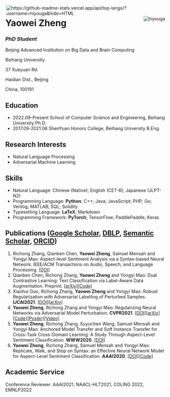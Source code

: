 <img align="right" src="https://github-readme-stats.hiyouga.vercel.app/api/top-langs/?username=hiyouga&hide=HTML" alt="https://github-readme-stats.vercel.app/api/top-langs/?username=hiyouga&hide=HTML" />
<img align="right" src="https://komarev.com/ghpvc/?username=hiyouga" alt="hiyouga" />

# Yaowei Zheng
### *PhD Student*

Beijing Advanced Institution on Big Data and Brain Computing

Beihang University

37 Xueyuan Rd.

Haidian Dist., Beijing

China, 100191

## Education

- 2022.09-Present School of Computer Science and Engineering, Beihang University Ph.D.
- 2017.09-2021.06 ShenYuan Honors College, Beihang University B.Eng.

## Research Interests

- Natural Language Processing
- Adversarial Machine Learning

## Skills

- Natural Language: Chinese (Native); English (CET-6); Japanese (JLPT-N2)
- Programming Language: **Python**; C++; Java; JavaScript; PHP; Go; Verilog; MATLAB; SQL; Solidity
- Typesetting Language: **LaTeX**; Markdown
- Programming Framework: **PyTorch**; TensorFlow; PaddlePaddle; Keras

## Publications ([Google Scholar](https://scholar.google.com/citations?user=QQtacXUAAAAJ&hl=en), [DBLP](https://dblp.uni-trier.de/pers/hd/z/Zheng:Yaowei), [Semantic Scholar](https://www.semanticscholar.org/author/113048894), [ORCID](https://orcid.org/0000-0001-6028-8032))

1. Richong Zhang, Qianben Chen, **Yaowei Zheng**, Samuel Mensah and Yongyi Mao: Aspect-level Sentiment Analysis via a Syntax-based Neural Network. IEEE/ACM Transactions on Audio, Speech, and Language Processing. [[DOI]](https://doi.org/10.1109/TASLP.2022.3190731)
1. Qianben Chen, Richong Zhang, **Yaowei Zheng** and Yongyi Mao: Dual Contrastive Learning: Text Classification via Label-Aware Data Augmentation. Preprint. [[arXiv]](https://arxiv.org/abs/2201.08702)[[Code]](https://github.com/hiyouga/dual-contrastive-learning)
1. Xiaohui Guo, Richong Zhang, **Yaowei Zheng** and Yongyi Mao: Robust Regularization with Adversarial Labelling of Perturbed Samples. **IJCAI2021**. [[DOI]](https://doi.org/10.24963/ijcai.2021/343)[[arXiv]](https://arxiv.org/abs/2105.13745)
1. **Yaowei Zheng**, Richong Zhang and Yongyi Mao: Regularizing Neural Networks via Adversarial Model Perturbation. **CVPR2021**. [[DOI]](https://doi.org/10.1109/CVPR46437.2021.00806)[[arXiv]](https://arxiv.org/abs/2010.04925)[[Code]](https://github.com/hiyouga/amp-regularizer)[[Poster]](https://github.com/hiyouga/amp-poster-slides-latex)[[Video]](https://youtu.be/yz1ZDA_h_hI)
1. **Yaowei Zheng**, Richong Zhang, Suyuchen Wang, Samuel Mensah and Yongyi Mao: Anchored Model Transfer and Soft Instance Transfer for Cross-Task Cross-Domain Learning: A Study Through Aspect-Level Sentiment Classification. **WWW2020**. [[DOI]](https://doi.org/10.1145/3366423.3380034)
1. **Yaowei Zheng**, Richong Zhang, Samuel Mensah and Yongyi Mao: Replicate, Walk, and Stop on Syntax: an Effective Neural Network Model for Aspect-Level Sentiment Classification. **AAAI2020**. [[DOI]](https://doi.org/10.1609/aaai.v34i05.6517)[[Code]](https://github.com/hiyouga/repwalk)

## Academic Service

Conference Reviewer: AAAI2021, NAACL-HLT2021, COLING 2022, EMNLP2022
